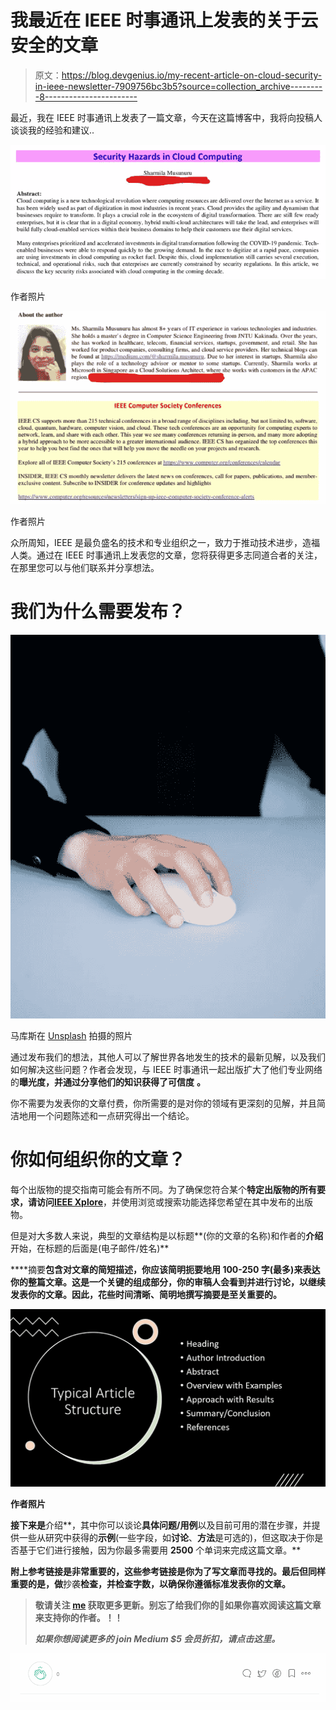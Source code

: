 # 我最近在 IEEE 时事通讯上发表的关于云安全的文章

> 原文：<https://blog.devgenius.io/my-recent-article-on-cloud-security-in-ieee-newsletter-7909756bc3b5?source=collection_archive---------8----------------------->

最近，我在 IEEE 时事通讯上发表了一篇文章，今天在这篇博客中，我将向投稿人谈谈我的经验和建议..

![](img/52b7a243380bc8fea9d5509a786b3dc2.png)

作者照片

![](img/93cd4beebe65fef947a61524297ce26d.png)

作者照片

众所周知，IEEE 是最负盛名的技术和专业组织之一，致力于推动技术进步，造福人类。通过在 IEEE 时事通讯上发表您的文章，您将获得更多志同道合者的关注，在那里您可以与他们联系并分享想法。

# 我们为什么需要发布？

![](img/a98aa31f430556defa1394b8fc63fd83.png)

马库斯在 [Unsplash](https://unsplash.com/photos/givZa50I9HA) 拍摄的照片

通过发布我们的想法，其他人可以了解世界各地发生的技术的最新见解，以及我们如何解决这些问题？作者会发现，与 IEEE 时事通讯一起出版扩大了他们专业网络的**曝光度，并通过分享他们的知识获得了可信度** **。**

你不需要为发表你的文章付费，你所需要的是对你的领域有更深刻的见解，并且简洁地用一个问题陈述和一点研究得出一个结论。

# 你如何组织你的文章？

每个出版物的提交指南可能会有所不同。为了确保您符合某个**特定出版物的所有要求，请访问**[**IEEE Xplore**](https://ieeexplore.ieee.org/Xplore/guesthome.jsp)，并使用浏览或搜索功能选择您希望在其中发布的出版物。

但是对大多数人来说，典型的文章结构是以标题**(你的文章的名称)和作者的**介绍**开始，在标题的后面是(电子邮件/姓名)**

****摘要**包含对文章的简短描述，你应该简明扼要地用 100-250 字(最多)来表达你的整篇文章。这是一个关键的组成部分，你的审稿人会看到并进行讨论，以继续发表你的文章。因此，花些时间清晰、简明地撰写摘要是至关重要的。**

**![](img/3c461e974937f6bb82cb1bc4f2f30dec.png)**

**作者照片**

**接下来是**介绍**，其中你可以谈论**具体问题/用例**以及目前可用的潜在步骤，并提供一些从研究中获得的**示例**(一些字段，如**讨论**、**方法**是可选的)，但这取决于你是否基于它们进行接触，因为你最多需要用 **2500** 个单词来完成这篇文章。**

**附上参考链接是非常重要的，这些参考链接是你为了写文章而寻找的。最后但同样重要的是，做**抄袭**检查，并检查字数，以确保你遵循标准发表你的文章。**

> **敬请关注 [me](https://medium.com/@musunurusharmila/) 获取更多更新。别忘了给我们你的👏如果你喜欢阅读这篇文章来支持你的作者。！！**
> 
> ***如果你想阅读更多的 join Medium $5 会员折扣，请点击这里。***

**![](img/bf19197804b14e806a5521ad87c1b883.png)**